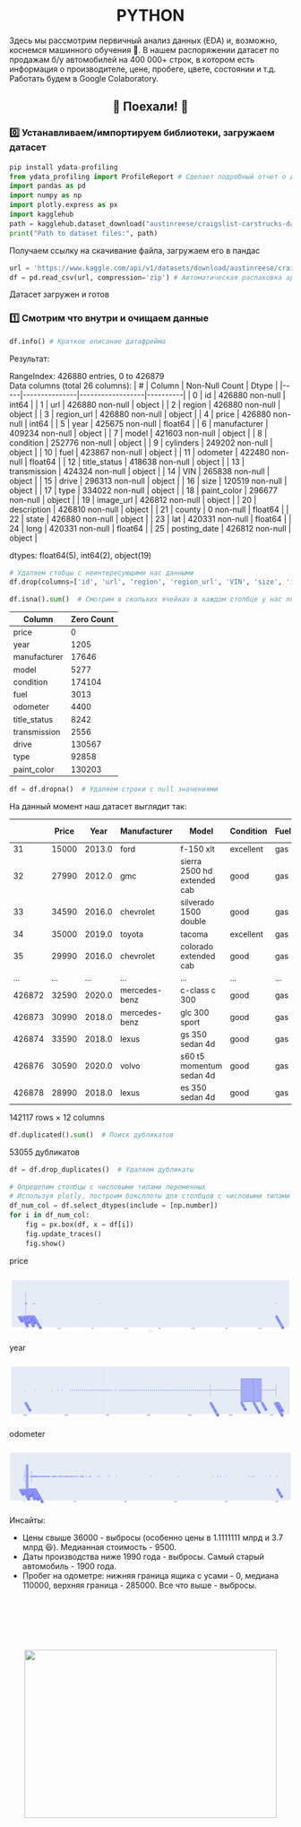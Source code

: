 <h1 align="center">PYTHON</h1>
Здесь мы рассмотрим первичный анализ данных (EDA) и, возможно, коснемся машинного обучения 🦾. В нашем распоряжении датасет по продажам б/у автомобилей на 400 000+ строк, в котором есть информация о производителе, цене, пробеге, цвете, состоянии и т.д. Работать будем в Google Colaboratory.

<h2 align="center">🏁 Поехали! 🏁</h2>

### 0️⃣ Устанавливаем/импортируем библиотеки, загружаем датасет
```python
pip install ydata-profiling 
from ydata_profiling import ProfileReport # Сделает подробный отчет о датасете за нас
import pandas as pd
import numpy as np
import plotly.express as px
import kagglehub
path = kagglehub.dataset_download("austinreese/craigslist-carstrucks-data")
print("Path to dataset files:", path)
  ```
Получаем ссылку на скачивание файла, загружаем его в пандас
```python
url = 'https://www.kaggle.com/api/v1/datasets/download/austinreese/craigslist-carstrucks-data?dataset_version_number=10'
df = pd.read_csv(url, compression='zip') # Автоматическая распаковка архива и чтение csv файла из него
  ```
Датасет загружен и готов

### 1️⃣ Смотрим что внутри и очищаем данные
```python
df.info() # Краткое описание датафрейма
  ```

Результат:

RangeIndex: 426880 entries, 0 to 426879  
Data columns (total 26 columns):
| #   | Column        | Non-Null Count   | Dtype    |
|-----|---------------|------------------|----------|
| 0   | id            | 426880 non-null   | int64    |
| 1   | url           | 426880 non-null   | object   |
| 2   | region        | 426880 non-null   | object   |
| 3   | region_url    | 426880 non-null   | object   |
| 4   | price         | 426880 non-null   | int64    |
| 5   | year          | 425675 non-null   | float64  |
| 6   | manufacturer  | 409234 non-null   | object   |
| 7   | model         | 421603 non-null   | object   |
| 8   | condition     | 252776 non-null   | object   |
| 9   | cylinders     | 249202 non-null   | object   |
| 10  | fuel          | 423867 non-null   | object   |
| 11  | odometer      | 422480 non-null   | float64  |
| 12  | title_status  | 418638 non-null   | object   |
| 13  | transmission  | 424324 non-null   | object   |
| 14  | VIN           | 265838 non-null   | object   |
| 15  | drive         | 296313 non-null   | object   |
| 16  | size          | 120519 non-null   | object   |
| 17  | type          | 334022 non-null   | object   |
| 18  | paint_color   | 296677 non-null   | object   |
| 19  | image_url     | 426812 non-null   | object   |
| 20  | description   | 426810 non-null   | object   |
| 21  | county        | 0 non-null        | float64  |
| 22  | state         | 426880 non-null   | object   |
| 23  | lat           | 420331 non-null   | float64  |
| 24  | long          | 420331 non-null   | float64  |
| 25  | posting_date  | 426812 non-null   | object   |

dtypes: float64(5), int64(2), object(19)  
```python
# Удаляем стобцы с неинтересующими нас данными
df.drop(columns=['id', 'url', 'region', 'region_url', 'VIN', 'size', 'image_url', 'description', 'county', 'state', 'lat', 'long', 'posting_date', 'model', 'cylinders'], inplace=True)
  ```
```python
df.isna().sum()  # Смотрим в скольких ячейках в каждом столбце у нас null значения
  ```

| Column        | Zero Count    |
|---------------|----------------|
| price         | 0              |
| year          | 1205           |
| manufacturer  | 17646          |
| model         | 5277           |
| condition     | 174104         |
| fuel          | 3013           |
| odometer      | 4400           |
| title_status  | 8242           |
| transmission  | 2556           |
| drive         | 130567         |
| type          | 92858          |
| paint_color   | 130203         |


```python
df = df.dropna()  # Удаляем строки с null значениями
  ```

На данный момент наш датасет выглядит так:

|  | Price | Year   | Manufacturer      | Model                       | Condition | Fuel | Odometer  | Title Status | Transmission | Drive | Type   | Paint Color |
|--------|-------|--------|-------------------|-----------------------------|-----------|------|-----------|--------------|--------------|-------|--------|-------------|
| 31     | 15000 | 2013.0 | ford              | f-150 xlt                 | excellent | gas  | 128000.0  | clean        | automatic     | rwd   | truck  | black       |
| 32     | 27990 | 2012.0 | gmc               | sierra 2500 hd extended cab | good      | gas  | 68696.0   | clean        | other         | 4wd   | pickup | black       |
| 33     | 34590 | 2016.0 | chevrolet         | silverado 1500 double      | good      | gas  | 29499.0   | clean        | other         | 4wd   | pickup | silver      |
| 34     | 35000 | 2019.0 | toyota           | tacoma                     | excellent | gas  | 43000.0   | clean        | automatic     | 4wd   | truck  | grey        |
| 35     | 29990 | 2016.0 | chevrolet         | colorado extended cab       | good      | gas  | 17302.0   | clean        | other         | 4wd   | pickup | red         |
| ...     | ... | ... | ...         | ...       | ...     | ...  | ...   | ...        | ...         | ...   | ... | ...         |
| 426872 | 32590 | 2020.0 | mercedes-benz     | c-class c 300              | good      | gas  | 19059.0   | clean        | other         | rwd   | sedan  | white       |
| 426873 | 30990 | 2018.0 | mercedes-benz     | glc 300 sport              | good      | gas  | 15080.0   | clean        | automatic     | rwd   | other  | white       |
| 426874 | 33590 | 2018.0 | lexus            | gs 350 sedan 4d            | good      | gas  | 30814.0   | clean        | automatic     | rwd   | sedan  | white       |
| 426876 | 30590 | 2020.0 | volvo            | s60 t5 momentum sedan 4d    | good      | gas  | 12029.0   | clean        | other         | fwd   | sedan  | red         |
| 426878 | 28990 | 2018.0 | lexus            | es 350 sedan 4d            | good      | gas  | 30112.0   | clean        | other         | fwd   | sedan  | silver      |

142117 rows × 12 columns

```python
df.duplicated().sum()  # Поиск дубликатов
  ```
53055 дубликатов

```python
df = df.drop_duplicates()  # Удаляем дубликаты
  ```

```python
# Определим столбцы с числовыми типами переменных
# Используя plotly, построим боксплоты для столбцов с числовыми типами переменных, чтобы найти выбросы
df_num_col = df.select_dtypes(include = [np.number])
for i in df_num_col:
    fig = px.box(df, x = df[i])
    fig.update_traces()
    fig.show()
  ```

price
<h3 align="center"><img src="https://github.com/georgelasenkov/PYTHON/blob/main/px_price.png"></h3>
year
<h3 align="center"><img src="https://github.com/georgelasenkov/PYTHON/blob/main/px_year.png"></h3>
odometer
<h3 align="center"><img src="https://github.com/georgelasenkov/PYTHON/blob/main/px_odometer.png"></h3>

Инсайты:  
- Цены свыше 36000 - выбросы (особенно цены в 1.1111111 млрд и 3.7 млрд 😆). Медианная стоимость - 9500.
- Даты производства ниже 1990 года - выбросы. Самый старый автомобиль - 1900 года.
- Пробег на одометре: нижняя граница ящика с усами - 0, медиана 110000, верхняя граница - 285000. Все что выше - выбросы.















&nbsp;



&nbsp;



&nbsp;





<div align="center">
  <img height="300" width="450" src="https://media.tenor.com/Dh7CxUiogBMAAAAi/vev-veve.gif"  />
</div>
